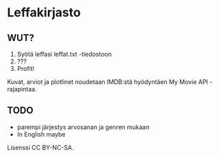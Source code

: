 Leffakirjasto
==============

WUT?
--------------
1) Syötä leffasi leffat.txt -tiedostoon
2) ??? 
3) Profit!

Kuvat, arviot ja plotlinet noudetaan IMDB:stä hyödyntäen My Movie API -rajapintaa. 


TODO
--------------
 * parempi järjestys arvosanan ja genren mukaan
 * In English maybe


Lisenssi CC BY-NC-SA. 